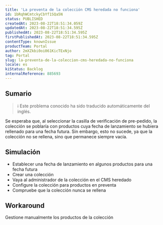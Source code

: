 ```yaml
---
title: 'La preventa de la colección CMS heredada no funciona'
id: 1bRqhWCmtckyCbYf1SQa5N
status: PUBLISHED
createdAt: 2023-08-22T18:51:34.059Z
updatedAt: 2023-08-22T18:51:34.595Z
publishedAt: 2023-08-22T18:51:34.595Z
firstPublishedAt: 2023-08-22T18:51:34.595Z
contentType: knownIssue
productTeam: Portal
author: 2mXZkbi0oi061KicTExNjo
tag: Portal
slug: la-preventa-de-la-coleccion-cms-heredada-no-funciona
locale: es
kiStatus: Backlog
internalReference: 885693
---
```


## Sumario

>ℹ️ Este problema conocido ha sido traducido automáticamente del inglés.


Se esperaba que, al seleccionar la casilla de verificación de pre-pedido, la colección se poblaría con productos cuya fecha de lanzamiento se hubiera rellenado para una fecha futura.
Sin embargo, esto no sucede, ya que la colección no se rellena, sino que permanece siempre vacía.


##

## Simulación



- Establecer una fecha de lanzamiento en algunos productos para una fecha futura
- Crear una colección
- Vaya al administrador de la colección en el CMS heredado
- Configure la colección para productos en preventa
- Compruebe que la colección nunca se rellena



## Workaround


Gestione manualmente los productos de la colección






